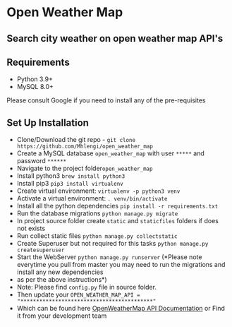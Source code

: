 # Open Weather Map
## Search city weather on open weather map API's 

## Requirements
- Python 3.9+
- MySQL 8.0+

Please consult Google if you need to install any of the pre-requisites

## Set Up Installation
- Clone/Download the git repo - `git clone https://github.com/Mhlengi/open_weather_map`
- Create a MySQL database `open_weather_map` with user `*****` and password `******`
- Navigate to the project folder`open_weather_map`
- Install python3 `brew install python3`
- Install pip3 `pip3 install virtualenv`
- Create virtual environment: `virtualenv -p python3 venv`
- Activate a virtual environment: `. venv/bin/activate`
- Install all the python dependencies `pip install -r requirements.txt`
- Run the database migrations `python manage.py migrate`
- In project source folder create `static` and `staticfiles` folders if does not exists 
- Run collect static files `python manage.py collectstatic`
- Create Superuser but not required for this tasks `python manage.py createsuperuser` 
- Start the WebServer `python manage.py runserver`
(*Please note everytime you pull from master you may need to run the migrations and install any new dependencies
- as per the above instructions*)
- Note: Please find `config.py` file in source folder. 
- Then update your `OPEN_WEATHER_MAP_API = "******************************************"` 
- Which can be found here [OpenWeatherMap API Documentation](https://openweathermap.org/api) or Find it from your development team
